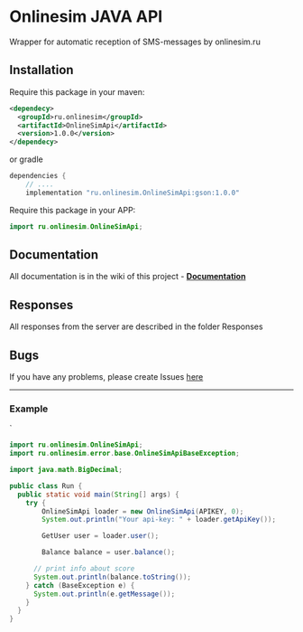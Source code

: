 # Onlinesim JAVA API

Wrapper for automatic reception of SMS-messages by onlinesim.ru

## Installation

Require this package in your maven:

```xml
<dependecy>
  <groupId>ru.onlinesim</groupId>
  <artifactId>OnlineSimApi</artifactId>
  <version>1.0.0</version>
</dependecy>
```

or gradle

```gradle
dependencies {
	// ....
	implementation "ru.onlinesim.OnlineSimApi:gson:1.0.0"
```

Require this package in your APP:

```java
import ru.onlinesim.OnlineSimApi;
```

## Documentation

All documentation is in the wiki of this project - **[Documentation](https://github.com/s00d/onlinesim-java-api/wiki)**

## Responses

All responses from the server are described in the folder Responses

## Bugs

If you have any problems, please create Issues [here](https://github.com/s00d/onlinesim-java-api/issues)

<hr/>

### Example
`
```java
import ru.onlinesim.OnlineSimApi;
import ru.onlinesim.error.base.OnlineSimApiBaseException;

import java.math.BigDecimal;

public class Run {
  public static void main(String[] args) {
    try {
      	OnlineSimApi loader = new OnlineSimApi(APIKEY, 0);
      	System.out.println("Your api-key: " + loader.getApiKey());

		GetUser user = loader.user();

		Balance balance = user.balance();

      // print info about score
      System.out.println(balance.toString());
    } catch (BaseException e) {
      System.out.println(e.getMessage());
    }
  }
}
```
